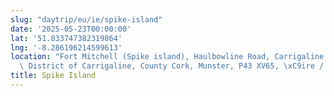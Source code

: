 ```yaml
---
slug: "daytrip/eu/ie/spike-island"
date: '2025-05-23T00:00:00'
lat: '51.833747382319864'
lng: '-8.286196214599613'
location: "Fort Mitchell (Spike island), Haulbowline Road, Carrigaline ED, Municipal\
  \ District of Carrigaline, County Cork, Munster, P43 XV65, \xC9ire / Ireland"
title: Spike Island
---
```



